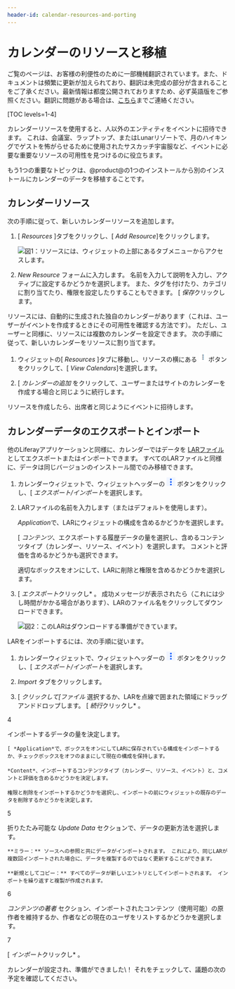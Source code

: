 ```yaml
---
header-id: calendar-resources-and-porting
---
```


# カレンダーのリソースと移植

<p class="alert alert-info"><span class="wysiwyg-color-blue120">ご覧のページは、お客様の利便性のために一部機械翻訳されています。また、ドキュメントは頻繁に更新が加えられており、翻訳は未完成の部分が含まれることをご了承ください。最新情報は都度公開されておりますため、必ず英語版をご参照ください。翻訳に問題がある場合は、<a href="mailto:support-content-jp@liferay.com">こちら</a>までご連絡ください。</span></p>

[TOC levels=1-4]

カレンダーリソースを使用すると、人以外のエンティティをイベントに招待できます。 これは、会議室、ラップトップ、またはLunarリゾートで、月のハイキングでゲストを怖がらせるために使用されたサスカッチ宇宙服など、イベントに必要な重要なリソースの可用性を見つけるのに役立ちます。

もう1つの重要なトピックは、@product@の1つのインストールから別のインストールにカレンダーのデータを移植することです。

## カレンダーリソース

次の手順に従って、新しいカレンダーリソースを追加します。

1.  [ *Resources* ]タブをクリックし、[ *Add Resource*]をクリックします。

    ![図1：リソースには、ウィジェットの上部にあるタブメニューからアクセスします。](../../images/calendar-resources.png)

2.  *New Resource* フォームに入力します。 名前を入力して説明を入力し、アクティブに設定するかどうかを選択します。 また、タグを付けたり、カテゴリに割り当てたり、権限を設定したりすることもできます。 [ *保存*クリックします。

リソースには、自動的に生成された独自のカレンダーがあります（これは、ユーザーがイベントを作成するときにその可用性を確認する方法です）。 ただし、ユーザーと同様に、リソースには複数のカレンダーを設定できます。 次の手順に従って、新しいカレンダーをリソースに割り当てます。

1.  ウィジェットの[ *Resources* ]タブに移動し、リソースの横にある ![Options](../../images/icon-actions.png) ボタンをクリックして、[ *View Calendars*]を選択します。

2.  [ *カレンダーの追加* をクリックして、ユーザーまたはサイトのカレンダーを作成する場合と同じように続行します。

リソースを作成したら、出席者と同じようにイベントに招待します。

## カレンダーデータのエクスポートとインポート

他のLiferayアプリケーションと同様に、カレンダーではデータを [LARファイル](/docs/7-1/user/-/knowledge_base/u/exporting-importing-widget-data)としてエクスポートまたはインポートできます。 すべてのLARファイルと同様に、データは同じバージョンのインストール間でのみ移植できます。

1.  カレンダーウィジェットで、ウィジェットヘッダーの ![Options](../../images/icon-app-options.png) ボタンをクリックし、[ *エクスポート/インポート*を選択します。

2.  LARファイルの名前を入力します（またはデフォルトを使用します）。

    *Application*で、LARにウィジェットの構成を含めるかどうかを選択します。

    [ *コンテンツ*、エクスポートする履歴データの量を選択し、含めるコンテンツタイプ（カレンダー、リソース、イベント）を選択します。 コメントと評価を含めるかどうかも選択できます。

    適切なボックスをオンにして、LARに削除と権限を含めるかどうかを選択します。

3.  [ *エクスポート*クリックし* 。 成功メッセージが表示されたら（これには少し時間がかかる場合があります）、LARのファイル名をクリックしてダウンロードできます。</p>

    ![図2：このLARはダウンロードする準備ができています。](../../images/calendar-lar.png)</li> </ol>

LARをインポートするには、次の手順に従います。

1.  カレンダーウィジェットで、ウィジェットヘッダーの ![Options](../../images/icon-app-options.png) ボタンをクリックし、[ *エクスポート/インポート*を選択します。

2.  *Import* タブをクリックします。

3.  [ *クリックして[ファイル* 選択するか、LARを点線で囲まれた領域にドラッグアンドドロップします。 [ *続行*クリックし* 。</p></li>

4

インポートするデータの量を決定します。

    [ *Application*で、ボックスをオンにしてLARに保存されている構成をインポートするか、チェックボックスをオフのままにして現在の構成を保持します。

    *Content*、インポートするコンテンツタイプ（カレンダー、リソース、イベント）と、コメントと評価を含めるかどうかを決定します。

    権限と削除をインポートするかどうかを選択し、インポートの前にウィジェットの既存のデータを削除するかどうかを決定します。

5

折りたたみ可能な *Update Data* セクションで、データの更新方法を選択します。

    **ミラー：** ソースへの参照と共にデータがインポートされます。 これにより、同じLARが複数回インポートされた場合に、データを複製するのではなく更新することができます。

    **新規としてコピー：** すべてのデータが新しいエントリとしてインポートされます。 インポートを繰り返すと複製が作成されます。

6

*コンテンツの著者* セクション、インポートされたコンテンツ（使用可能）の原作者を維持するか、作者などの現在のユーザをリストするかどうかを選択します。

7

[ *インポート*クリックし* 。</p></li> </ol>

カレンダーが設定され、準備ができました\！ それをチェックして、議題の次の予定を確認してください。
